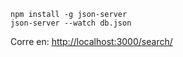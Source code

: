 ```
npm install -g json-server
json-server --watch db.json
```
Corre en: [http://localhost:3000/search/](localhost:3000/search/)
